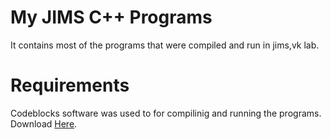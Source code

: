 # My JIMS C++ Programs
  It contains most of the programs that were compiled and run in jims,vk lab.
  
# Requirements
  Codeblocks software was used to for compilinig and running the programs. Download [Here](http://www.codeblocks.org/downloads/26).
 
